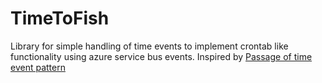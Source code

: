 # TimeToFish
Library for simple handling of time events to implement crontab like functionality using azure service bus events.
Inspired by [Passage of time event pattern](http://verraes.net/2019/05/patterns-for-decoupling-distsys-passage-of-time-event/)
